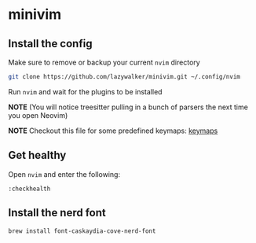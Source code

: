 # minivim

## Install the config

Make sure to remove or backup your current `nvim` directory

```sh
git clone https://github.com/lazywalker/minivim.git ~/.config/nvim
```

Run `nvim` and wait for the plugins to be installed

**NOTE** (You will notice treesitter pulling in a bunch of parsers the next time you open Neovim)

**NOTE** Checkout this file for some predefined keymaps: [keymaps](https://github.com/LunarVim/nvim-basic-ide/tree/master/lua/keymaps.lua)

## Get healthy

Open `nvim` and enter the following:

```
:checkhealth
```

## Install the nerd font
```
brew install font-caskaydia-cove-nerd-font
```
